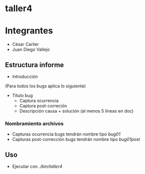 # taller4

# Integrantes

* César Carlier
* Juan Diego Vallejo


## Estructura informe
* Introducción

(Para todos los bugs aplica lo siguiente)
* Título bug
  * Captura ocurrencia
  * Captura post-correción
  * Descripción causa + solución (al menos 5 líneas en doc)

### Nombramiento archivos
* Capturas ocurrencia bugs tendrán nombre tipo *bug01*
* Capturas post-corrección bugs tendrán nombre tipo *bug01post*

## Uso
* Ejecutar con *./bin/taller4 <numero de elementos>*
